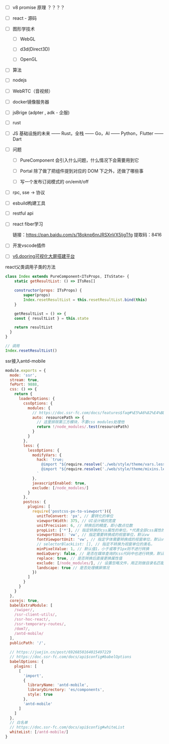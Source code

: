 - [ ] v8 promise 原理 ？？？？

- [ ] react - 源码

- [ ] 图形学技术
  
  - [ ] WebGL
  
  - [ ] d3d(Direct3D)
  
  - [ ] OpenGL

- [ ] 算法

- [ ] nodejs

- [ ] WebRTC（音视频）

- [ ] docker镜像服务器

- [ ] jsBrige (adpter , adk - 企服)

- [ ] rust

- [ ] JS 基础设施的未来 —— Rust，全栈 —— Go，AI —— Python，Flutter —— Dart

- [ ] 问题
  
  - [ ] PureComponent 会引入什么问题，什么情况下会需要用到它
  
  - [ ] Portal 除了做了把组件提到对应的 DOM 下之外，还做了哪些事
  
  - [ ] 写一个发布订阅模式的 on/emit/off

- [ ] rpc, sse -> 协议

- [ ] esbuild构建工具

- [ ] restful api

- [ ] react fiber学习
  
  链接：https://pan.baidu.com/s/18oknp6nrJRSXnVX5ljgTfg 
  提取码：8416 

- [ ] 开发vscode插件

- [ ] [v6.dooring可视化大屏搭建平台](http://cms.zhikume.cn/beta/template)



react父类调用子类的方法

```js
class Index extends PureComponent<ITsProps, ITsState> {
    static getResultList: () => ITsRes[]

    constructor(props: ITsProps) {
        super(props)
        Index.resetResultList = this.resetResultList.bind(this)
    }

    getResultList = () => {
    const { resultList } = this.state

    return resultList
  }
}

// 调用
Index.resetResultList()
```

ssr接入antd-mobile

```js
module.exports = {
  mode: 'ssr',
  stream: true,
  fePort: 9888,
  css: () => {
    return {
      loaderOptions: {
        cssOptions: {
          modules: {
            // https://doc.ssr-fc.com/docs/features$faq#%E5%A6%82%E4%BD%95%E5%AF%B9%E6%89%80%E6%9C%89%E7%B1%BB%E5%9E%8B%E7%9A%84%E6%96%87%E4%BB%B6%E4%BD%BF%E7%94%A8%20css%20modules
            auto: resourcePath => {
              // 这里排除第三方模块，不要css modules处理他
              return !/node_modules/.test(resourcePath)
            }
          }
        },
        less: {
          lessOptions: {
            modifyVars: {
              hack: `true;
                @import "${require.resolve('./web/style/theme/vars.less')}";
                @import "${require.resolve('./web/style/theme/mixins.less')}";
              `
            },
            javascriptEnabled: true,
            exclude: [/node_modules/]
          }
        },
        postcss: {
          plugins: [
            require('postcss-px-to-viewport')({
              unitToConvert: 'px', // 要转化的单位
              viewportWidth: 375, // UI设计稿的宽度
              unitPrecision: 6, // 转换后的精度，即小数点位数
              propList: ['*'], // 指定转换的css属性的单位，*代表全部css属性的单位都进行转换
              viewportUnit: 'vw', // 指定需要转换成的视窗单位，默认vw
              fontViewportUnit: 'vw', // 指定字体需要转换成的视窗单位，默认vw
              // selectorBlackList: [], // 指定不转换为视窗单位的类名，
              minPixelValue: 1, // 默认值1，小于或等于1px则不进行转换
              mediaQuery: false, // 是否在媒体查询的css代码中也进行转换，默认false
              replace: true, // 是否转换后直接更换属性值
              exclude: [/node_modules/], // 设置忽略文件，用正则做目录名匹配
              landscape: true // 是否处理横屏情况
            })
          ]
        }
      }
    }
  },
  corejs: true,
  babelExtraModule: [
    /swiper/,
    /ssr-client-utils/,
    /ssr-hoc-react/,
    /ssr-temporary-routes/,
    /dom7/,
    /antd-mobile/
  ],
  publicPath: '/',
    
  // https://juejin.cn/post/6926850164015497229
  // https://doc.ssr-fc.com/docs/api$config#babelOptions
  babelOptions: {
    plugins: [
      [
        'import',
        {
          libraryName: 'antd-mobile',
          libraryDirectory: 'es/components',
          style: true
        },
        'antd-mobile'
      ]
    ] 
  },
  // 白名单
  // https://doc.ssr-fc.com/docs/api$config#whiteList
  whiteList: [/antd-mobile/]
}

```

